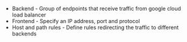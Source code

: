- Backend - Group of endpoints that receive traffic from google cloud load balancer
- Frontend - Specify an IP address, port and protocol
- Host and path rules - Define rules redirecting the traffic to different backends
